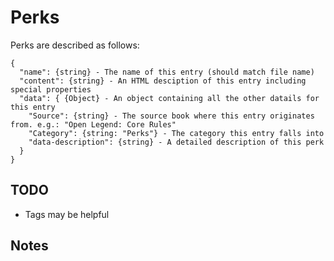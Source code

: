 # Perks

Perks are described as follows:
```
{
  "name": {string} - The name of this entry (should match file name)
  "content": {string} - An HTML desciption of this entry including special properties
  "data": { {Object} - An object containing all the other datails for this entry
    "Source": {string} - The source book where this entry originates from. e.g.: "Open Legend: Core Rules"
    "Category": {string: "Perks"} - The category this entry falls into
    "data-description": {string} - A detailed description of this perk
  }
}
```

## TODO
*  Tags may be helpful

## Notes